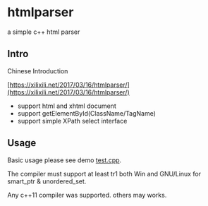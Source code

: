# htmlparser

a simple c++ html parser

## Intro

Chinese Introduction

 [https://xilixili.net/2017/03/16/htmlparser/](https://xilixili.net/2017/03/16/htmlparser/)

- support html and xhtml document
- support getElementById(ClassName/TagName)
- support simple XPath select interface

## Usage

Basic usage please see demo [test.cpp](test.cpp).

The compiler must support at least tr1 both Win and GNU/Linux for smart_ptr & unordered_set.

Any c++11 compiler was supported. others may works.